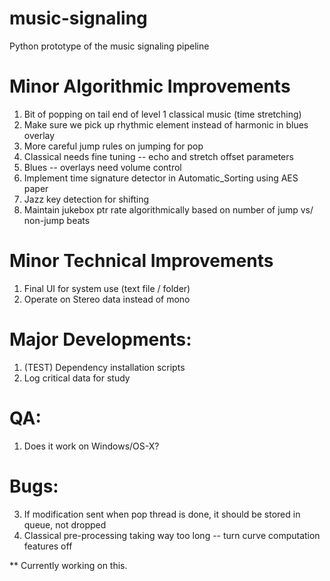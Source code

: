# music-signaling
Python prototype of the music signaling pipeline

# Minor Algorithmic Improvements
1. Bit of popping on tail end of level 1 classical music (time stretching)
2. Make sure we pick up rhythmic element instead of harmonic in blues overlay
3. More careful jump rules on jumping for pop
4. Classical needs fine tuning -- echo and stretch offset parameters
5. Blues -- overlays need volume control
6. Implement time signature detector in Automatic_Sorting using AES paper
7. Jazz key detection for shifting
8. Maintain jukebox ptr rate algorithmically based on number of jump vs/ non-jump beats

# Minor Technical Improvements
1. Final UI for system use (text file / folder)
2. Operate on Stereo data instead of mono


# Major Developments:
1. (TEST) Dependency installation scripts
2. Log critical data for study


# QA:
1. Does it work on Windows/OS-X?

# Bugs:
3. If modification sent when pop thread is done, it should be stored in queue, not dropped
4. Classical pre-processing taking way too long -- turn curve computation features off


** Currently working on this.





